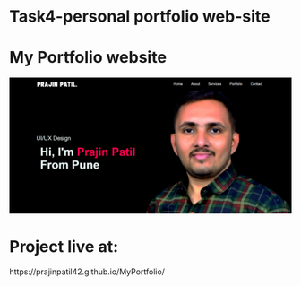 
<h1>Task4-personal portfolio web-site</h1>

<h1>My Portfolio website</h1>



![logo](https://github.com/prajinpatil42/MyPortfolio/blob/main/Pics/Portfolio.png)


<h1>Project live at:</h1> https://prajinpatil42.github.io/MyPortfolio/







